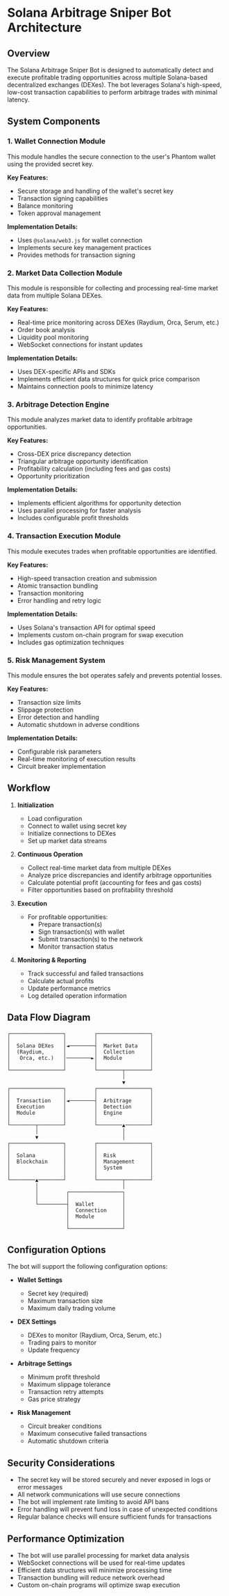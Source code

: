 # Solana Arbitrage Sniper Bot Architecture

## Overview

The Solana Arbitrage Sniper Bot is designed to automatically detect and execute profitable trading opportunities across multiple Solana-based decentralized exchanges (DEXes). The bot leverages Solana's high-speed, low-cost transaction capabilities to perform arbitrage trades with minimal latency.

## System Components

### 1. Wallet Connection Module

This module handles the secure connection to the user's Phantom wallet using the provided secret key.

**Key Features:**
- Secure storage and handling of the wallet's secret key
- Transaction signing capabilities
- Balance monitoring
- Token approval management

**Implementation Details:**
- Uses `@solana/web3.js` for wallet connection
- Implements secure key management practices
- Provides methods for transaction signing

### 2. Market Data Collection Module

This module is responsible for collecting and processing real-time market data from multiple Solana DEXes.

**Key Features:**
- Real-time price monitoring across DEXes (Raydium, Orca, Serum, etc.)
- Order book analysis
- Liquidity pool monitoring
- WebSocket connections for instant updates

**Implementation Details:**
- Uses DEX-specific APIs and SDKs
- Implements efficient data structures for quick price comparison
- Maintains connection pools to minimize latency

### 3. Arbitrage Detection Engine

This module analyzes market data to identify profitable arbitrage opportunities.

**Key Features:**
- Cross-DEX price discrepancy detection
- Triangular arbitrage opportunity identification
- Profitability calculation (including fees and gas costs)
- Opportunity prioritization

**Implementation Details:**
- Implements efficient algorithms for opportunity detection
- Uses parallel processing for faster analysis
- Includes configurable profit thresholds

### 4. Transaction Execution Module

This module executes trades when profitable opportunities are identified.

**Key Features:**
- High-speed transaction creation and submission
- Atomic transaction bundling
- Transaction monitoring
- Error handling and retry logic

**Implementation Details:**
- Uses Solana's transaction API for optimal speed
- Implements custom on-chain program for swap execution
- Includes gas optimization techniques

### 5. Risk Management System

This module ensures the bot operates safely and prevents potential losses.

**Key Features:**
- Transaction size limits
- Slippage protection
- Error detection and handling
- Automatic shutdown in adverse conditions

**Implementation Details:**
- Configurable risk parameters
- Real-time monitoring of execution results
- Circuit breaker implementation

## Workflow

1. **Initialization**
   - Load configuration
   - Connect to wallet using secret key
   - Initialize connections to DEXes
   - Set up market data streams

2. **Continuous Operation**
   - Collect real-time market data from multiple DEXes
   - Analyze price discrepancies and identify arbitrage opportunities
   - Calculate potential profit (accounting for fees and gas costs)
   - Filter opportunities based on profitability threshold

3. **Execution**
   - For profitable opportunities:
     - Prepare transaction(s)
     - Sign transaction(s) with wallet
     - Submit transaction(s) to the network
     - Monitor transaction status

4. **Monitoring & Reporting**
   - Track successful and failed transactions
   - Calculate actual profits
   - Update performance metrics
   - Log detailed operation information

## Data Flow Diagram

```
┌─────────────────┐         ┌─────────────────┐
│                 │         │                 │
│  Solana DEXes   │◄────────┤  Market Data    │
│  (Raydium,      │         │  Collection     │
│   Orca, etc.)   │────────►│  Module         │
│                 │         │                 │
└─────────────────┘         └────────┬────────┘
                                     │
                                     ▼
┌─────────────────┐         ┌─────────────────┐
│                 │         │                 │
│  Transaction    │◄────────┤  Arbitrage      │
│  Execution      │         │  Detection      │
│  Module         │         │  Engine         │
│                 │         │                 │
└────────┬────────┘         └────────▲────────┘
         │                           │
         ▼                           │
┌─────────────────┐         ┌─────────────────┐
│                 │         │                 │
│  Solana         │         │  Risk           │
│  Blockchain     │         │  Management     │
│                 │         │  System         │
│                 │         │                 │
└────────▲────────┘         └────────┬────────┘
         │                           │
         │         ┌─────────────────┐
         │         │                 │
         └─────────┤  Wallet         │
                   │  Connection     │
                   │  Module         │
                   │                 │
                   └─────────────────┘
```

## Configuration Options

The bot will support the following configuration options:

- **Wallet Settings**
  - Secret key (required)
  - Maximum transaction size
  - Maximum daily trading volume

- **DEX Settings**
  - DEXes to monitor (Raydium, Orca, Serum, etc.)
  - Trading pairs to monitor
  - Update frequency

- **Arbitrage Settings**
  - Minimum profit threshold
  - Maximum slippage tolerance
  - Transaction retry attempts
  - Gas price strategy

- **Risk Management**
  - Circuit breaker conditions
  - Maximum consecutive failed transactions
  - Automatic shutdown criteria

## Security Considerations

- The secret key will be stored securely and never exposed in logs or error messages
- All network communications will use secure connections
- The bot will implement rate limiting to avoid API bans
- Error handling will prevent fund loss in case of unexpected conditions
- Regular balance checks will ensure sufficient funds for transactions

## Performance Optimization

- The bot will use parallel processing for market data analysis
- WebSocket connections will be used for real-time updates
- Efficient data structures will minimize processing time
- Transaction bundling will reduce network overhead
- Custom on-chain programs will optimize swap execution
